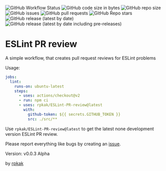 ![GitHub Workflow Status](https://img.shields.io/github/workflow/status/rpkak/ESLint-PR-review/build-test?label=lint&style=flat-square) ![GitHub code size in bytes](https://img.shields.io/github/languages/code-size/rpkak/ESLint-PR-review?style=flat-square) ![GitHub repo size](https://img.shields.io/github/repo-size/rpkak/ESLint-PR-review?style=flat-square) ![GitHub issues](https://img.shields.io/github/issues/rpkak/ESLint-PR-review?style=flat-square) ![GitHub pull requests](https://img.shields.io/github/issues-pr/rpkak/ESLint-PR-review?style=flat-square) ![GitHub Repo stars](https://img.shields.io/github/stars/rpkak/ESLint-PR-review?style=flat-square) ![GitHub release (latest by date)](https://img.shields.io/github/v/release/rpkak/ESLint-PR-review?style=flat-square) ![GitHub release (latest by date including pre-releases)](https://img.shields.io/github/v/release/rpkak/eslint-pr-review?include_prereleases&label=pre-release&style=flat-square)

# ESLint PR review

A simple workflow, that creates pull request reviews for ESLint problems

Usage:
```yaml
jobs:
  lint:
    runs-on: ubuntu-latest
    steps:
      - uses: actions/checkout@v2
      - run: npm ci
      - uses: rpkak/ESLint-PR-review@latest
        with:
          github-token: ${{ secrets.GITHUB_TOKEN }}
          src: ./src/**
```

Use `rpkak/ESLint-PR-review@latest` to get the latest none development version ESLint PR review.

Please report everything like bugs by creating an [issue](https://github.com/rpkak/ESLint-PR-review/issues/new/choose).

Version: v0.0.3 Alpha

by [rpkak](https://github.com/rpkak)
